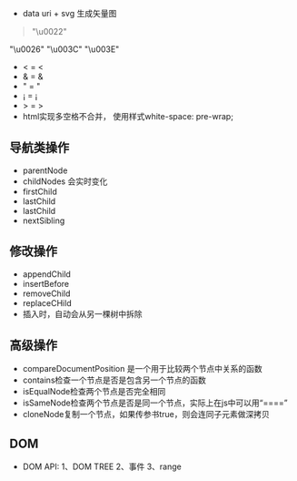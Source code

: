 * data uri + svg 生成矢量图

> <!ENTITY quot "&#34;"> "\u0022"
<!ENTITY amp "&#38;#38;"> "\u0026"
<!ENTITY lt "&#38;#60;"> "\u003C"
<!ENTITY gt "&#62;"> "\u003E"

* &lt; = <  
* &amp; = &
* &quot; = "
* &#161; = ¡
* &gt; = >
* html实现多空格不合并， 使用样式white-space: pre-wrap;

## 导航类操作

* parentNode
* childNodes 会实时变化
* firstChild
* lastChild
* lastChild
* nextSibling

## 修改操作

* appendChild
* insertBefore
* removeChild
* replaceCHild
* 插入时，自动会从另一棵树中拆除

## 高级操作

* compareDocumentPosition 是一个用于比较两个节点中关系的函数
* contains检查一个节点是否是包含另一个节点的函数
* isEqualNode检查两个节点是否完全相同
* isSameNode检查两个节点是否是同一个节点，实际上在js中可以用“====”
* cloneNode复制一个节点，如果传参书true，则会连同子元素做深拷贝

## DOM
* DOM API: 1、DOM TREE 2、事件 3、range
